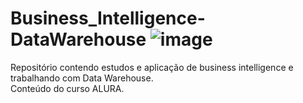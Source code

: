 # Business_Intelligence-DataWarehouse ![image](https://github.com/ademarionobre/Business_Intelligence-DataWarehouse/assets/92057489/883747f3-fe84-4fd0-8bd0-5dab24fc1ab0)

Repositório contendo estudos e aplicação de business intelligence e trabalhando com Data Warehouse.  
Conteúdo do curso ALURA.
